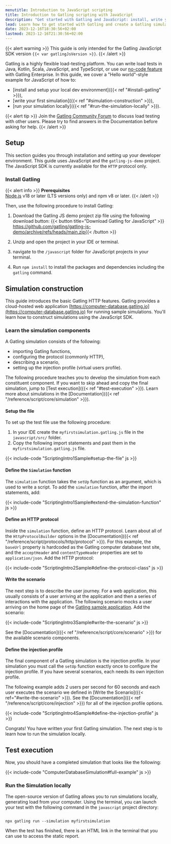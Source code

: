 ```yaml
---
menutitle: Introduction to JavaScript scripting 
title: Introduction to Gatling scripting with JavaScript
description: "Get started with Gatling and JavaScript: install, write your first load test, and execute it."
lead: Learn how to get started with Gatling and create a Gatling simulation with JavaScript.
date: 2023-12-16T18:30:56+02:00
lastmod: 2023-12-16T21:30:56+02:00
---
```


{{< alert warning >}}
This guide is only intended for the  Gatling JavaScript SDK version `{{< var gatlingJsVersion >}}`.
{{< /alert >}}

Gatling is a highly flexible load-testing platform. You can write load tests in Java, Kotlin, Scala, JavaScript, and
TypeScript, or use our [no-code feature](https://gatling.io/features/no-code-generator/) with Gatling Enterprise.
In this guide, we cover a "Hello world"-style example for JavaScript of how to:

 - [install and setup your local dev environment]({{< ref "#install-gatling" >}}),
 - [write your first simulation]({{< ref "#simulation-construction" >}}),
 - [run your simulation locally]({{< ref "#run-the-simulation-locally" >}}).

{{< alert tip >}}
Join the [Gatling Community Forum](https://community.gatling.io) to discuss load testing with other users. Please try to find answers in the Documentation before asking for help.
{{< /alert >}}

## Setup

This section guides you through installation and setting up your developer environment. This guide uses JavaScript and the `gatling-js-demo` project. The JavaScript SDK is currently available for the `HTTP` protocol only. 

### Install Gatling 

{{< alert info >}}
**Prerequisites**  
[Node.js](https://nodejs.org/) v18 or later (LTS versions only) and npm v8 or later.
{{< /alert >}}

Then, use the following procedure to install Gatling:

1. Download the Gatling JS demo project zip file using the following download button:
{{< button title="Download Gatling for JavaScript" >}}
https://github.com/gatling/gatling-js-demo/archive/refs/heads/main.zip{{< /button >}}  

2. Unzip and open the project in your IDE or terminal.
3. navigate to the `/javascript` folder for JavaScript projects in your terminal. 
4. Run `npm install` to install the packages and dependencies including the `gatling` command. 

## Simulation construction 

This guide introduces the basic Gatling HTTP features. Gatling provides a cloud-hosted web application
[https://computer-database.gatling.io](https://computer-database.gatling.io) for running sample simulations. You'll learn how to construct simulations
using the JavaScript SDK. 

### Learn the simulation components

A Gatling simulation consists of the following:

- importing Gatling functions, 
- configuring the protocol (commonly HTTP),
- describing a scenario, 
- setting up the injection profile (virtual users profile).

The following procedure teaches you to develop the simulation from each constituent component. If you want to skip ahead
and copy the final simulation, jump to [Test execution]({{< ref "#test-execution" >}}). Learn more about simulations in the
[Documentation]({{< ref "/reference/script/core/simulation" >}}). 

#### Setup the file 

To set up the test file use the following procedure: 

1. In your IDE create the `myfirstsimulation.gatling.js` file in the `javascript/src/` folder.
2. Copy the following import statements and past them in the `myfirstsimulation.gatling.js` file.

{{< include-code "ScriptingIntro1Sample#setup-the-file" js >}}

#### Define the `Simulation` function 

The `simulation` function takes the `setUp` function as an argument, which is used to write a script. To add the `simulation` function, after the import statements, add: 

{{< include-code "ScriptingIntro1Sample#extend-the-simulation-function" js >}}

#### Define an HTTP protocol

Inside the `simulation` function, define an HTTP protocol. Learn about all of the
`HttpProtocolBuilder` options in the [Documentation]({{< ref "/reference/script/protocols/http/protocol" >}}). For
this example, the `baseUrl` property is hardcoded as the Gatling computer database test site, and the `acceptHeader` and
`contentTypeHeader` properties are set to `application/json`. Add the HTTP protocol: 

{{< include-code "ScriptingIntro2Sample#define-the-protocol-class" js >}}

#### Write the scenario

The next step is to describe the user journey. For a web application, this usually consists of a user arriving at the
application and then a series of interactions with the application. The following scenario mocks a user arriving on the
home page of the [Gatling sample application](https://computer-database.gatling.io). Add the scenario:

{{< include-code "ScriptingIntro3Sample#write-the-scenario" js >}}

See the [Documentation]({{< ref "/reference/script/core/scenario" >}}) for the available scenario
components. 

#### Define the injection profile

The final component of a Gatling simulation is the injection profile. In your simulation you must call the `setUp` function exactly once to configure the injection profile. If you have several scenarios, each needs its own injection profile. 

The following example adds 2 users per second for 60 seconds and each user executes the scenario we defined in [Write the Scenario]({{< ref="#write-the-scenario" >}}). See the [Documentation]({{< ref "/reference/script/core/injection" >}}) for all of the injection profile options. 

{{< include-code "ScriptingIntro4Sample#define-the-injection-profile" js >}}

Congrats! You have written your first Gatling simulation. The next step is to learn how to run the simulation locally. 

## Test execution

Now, you should have a completed simulation that looks like the following: 

{{< include-code "ComputerDatabaseSimulation#full-example" js >}}


### Run the Simulation locally 

The open-source version of Gatling allows you to run simulations locally, generating load from your computer.
Using the terminal, you can launch your test with the following command in the `javascript` project directory:

```console

npx gatling run --simulation myfirstsimulation

```

When the test has finished, there is an HTML link in the terminal that you can use to access the static report. 

